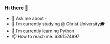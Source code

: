 ### Hi there 👋
 - 💬 Ask me about - 
 - 🔭 I’m currently studying @ Christ University🎓
 - 🌱 I’m currently learning Python
 - 📫 How to reach me: 6361574997

<!--
**tejaspb12/tejaspb12** is a ✨ _special_ ✨ repository because its `README.md` (this file) appears on your GitHub profile.

Here are some ideas to get you started:

- 🔭 I’m currently working on ...
- 🌱 I’m currently learning ...
- 👯 I’m looking to collaborate on ...
- 🤔 I’m looking for help with ...
- 💬 Ask me about ...
- 
- 😄 Pronouns: ...
- ⚡ Fun fact: ...
-->
